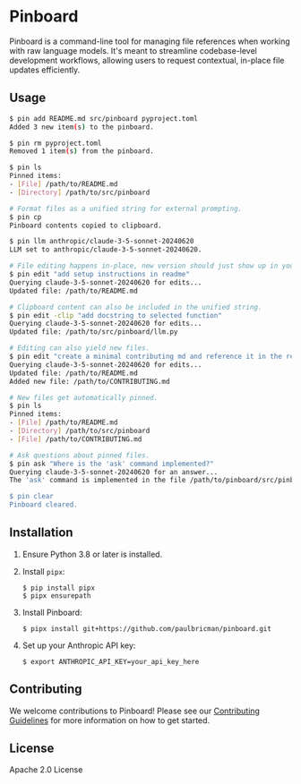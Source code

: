 # Pinboard

Pinboard is a command-line tool for managing file references when working with raw language models. It's meant to streamline codebase-level development workflows, allowing users to request contextual, in-place file updates efficiently.

## Usage

```bash
$ pin add README.md src/pinboard pyproject.toml
Added 3 new item(s) to the pinboard.

$ pin rm pyproject.toml
Removed 1 item(s) from the pinboard.

$ pin ls
Pinned items:
- [File] /path/to/README.md
- [Directory] /path/to/src/pinboard

# Format files as a unified string for external prompting.
$ pin cp
Pinboard contents copied to clipboard.

$ pin llm anthropic/claude-3-5-sonnet-20240620
LLM set to anthropic/claude-3-5-sonnet-20240620.

# File editing happens in-place, new version should just show up in your editor.
$ pin edit "add setup instructions in readme"
Querying claude-3-5-sonnet-20240620 for edits...
Updated file: /path/to/README.md

# Clipboard content can also be included in the unified string.
$ pin edit -clip "add docstring to selected function"
Querying claude-3-5-sonnet-20240620 for edits...
Updated file: /path/to/src/pinboard/llm.py

# Editing can also yield new files.
$ pin edit "create a minimal contributing md and reference it in the readme"
Querying claude-3-5-sonnet-20240620 for edits...
Updated file: /path/to/README.md
Added new file: /path/to/CONTRIBUTING.md

# New files get automatically pinned.
$ pin ls
Pinned items:
- [File] /path/to/README.md
- [Directory] /path/to/src/pinboard
- [File] /path/to/CONTRIBUTING.md

# Ask questions about pinned files.
$ pin ask "Where is the 'ask' command implemented?"
Querying claude-3-5-sonnet-20240620 for an answer...
The 'ask' command is implemented in the file /path/to/pinboard/src/pinboard/cli.py. It's defined as a Typer command function named 'ask' that takes a message parameter and calls the ask_question function from the llm module.

$ pin clear
Pinboard cleared.
```

## Installation

1. Ensure Python 3.8 or later is installed.

2. Install `pipx`:
   ```
   $ pip install pipx
   $ pipx ensurepath
   ```

3. Install Pinboard:
   ```
   $ pipx install git+https://github.com/paulbricman/pinboard.git
   ```

4. Set up your Anthropic API key:
   ```
   $ export ANTHROPIC_API_KEY=your_api_key_here
   ```

## Contributing

We welcome contributions to Pinboard! Please see our [Contributing Guidelines](CONTRIBUTING.md) for more information on how to get started.

## License

Apache 2.0 License
